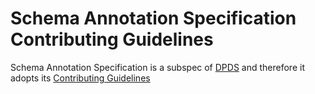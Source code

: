# Schema Annotation Specification Contributing Guidelines
Schema Annotation Specification is a subspec of [DPDS](https://github.com/opendatamesh-initiative/odm-specification-dpdescriptor/tree/main) and therefore it adopts its [Contributing Guidelines]([https://github.com/opendatamesh-initiative/odm-specification-dpdescriptor/blob/main/CHARTER.md](https://github.com/opendatamesh-initiative/odm-specification-dpdescriptor/blob/main/CONTRIBUTING.md))
